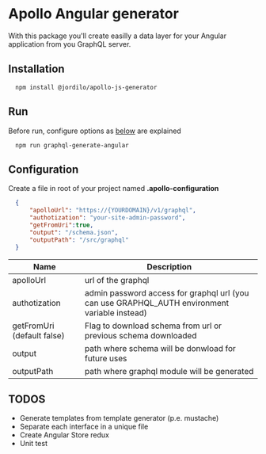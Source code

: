 # Apollo Angular generator
With this package you'll create easilly a data layer for your Angular application from you GraphQL server.

## Installation
```cli
  npm install @jordilo/apollo-js-generator
```
## Run
Before run, configure options as [below](#configuration) are explained 

```cli
  npm run graphql-generate-angular
```

## Configuration 
Create a file in root of your project named **.apollo-configuration**
```json
  {
      "apolloUrl": "https://{YOURDOMAIN}/v1/graphql",
      "authotization": "your-site-admin-password",
      "getFromUri":true,
      "output": "/schema.json",
      "outputPath": "/src/graphql"
  }
```
| Name  | Description  |
|---|---|
| apolloUrl  | url of the graphql  |
| authotization  | admin password access for graphql url (you can use GRAPHQL_AUTH environment variable instead) |
|  getFromUri (default false) | Flag to download schema from url or previous schema downloaded  |
|  output |   path where schema will be donwload for future uses|
|  outputPath |   path where graphql module will be generated|

## TODOS
* Generate templates from template generator (p.e. mustache)
* Separate each interface in a unique file
* Create Angular Store redux
* Unit test